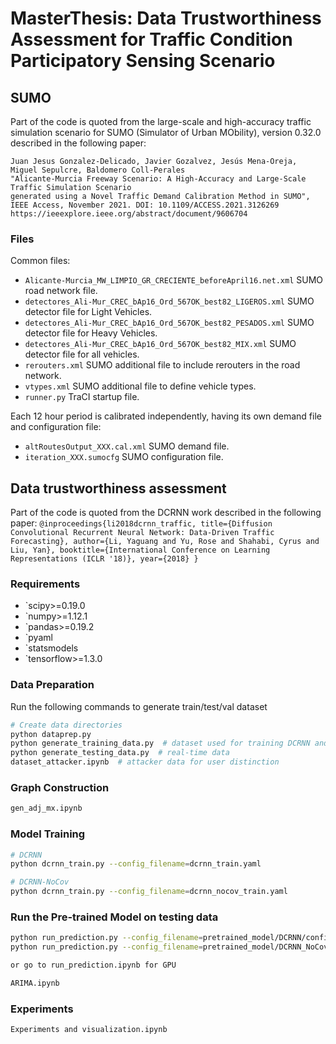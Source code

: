# MasterThesis: Data Trustworthiness Assessment for Traffic Condition Participatory Sensing Scenario  

## SUMO  
Part of the code is quoted from the large-scale and high-accuracy traffic simulation scenario for SUMO (Simulator of Urban MObility), version 0.32.0 described in the following paper:

    Juan Jesus Gonzalez-Delicado, Javier Gozalvez, Jesús Mena-Oreja, Miguel Sepulcre, Baldomero Coll-Perales
    "Alicante-Murcia Freeway Scenario: A High-Accuracy and Large-Scale  Traffic Simulation Scenario 
    generated using a Novel Traffic Demand Calibration Method in SUMO",
    IEEE Access, November 2021. DOI: 10.1109/ACCESS.2021.3126269
    https://ieeexplore.ieee.org/abstract/document/9606704
    
### Files
Common files:
* `Alicante-Murcia_MW_LIMPIO_GR_CRECIENTE_beforeApril16.net.xml` SUMO road network file.
* `detectores_Ali-Mur_CREC_bAp16_Ord_567OK_best82_LIGEROS.xml` SUMO detector file for Light Vehicles.
* `detectores_Ali-Mur_CREC_bAp16_Ord_567OK_best82_PESADOS.xml` SUMO detector file for Heavy Vehicles.
* `detectores_Ali-Mur_CREC_bAp16_Ord_567OK_best82_MIX.xml` SUMO detector file for all vehicles.
* `rerouters.xml` SUMO additional file to include rerouters in the road network.
* `vtypes.xml` SUMO additional file to define vehicle types.
* `runner.py` TraCI startup file.

Each 12 hour period is calibrated independently, having its own demand file and configuration file:
* `altRoutesOutput_XXX.cal.xml` SUMO demand file.
* `iteration_XXX.sumocfg` SUMO configuration file.
    
    
    
## Data trustworthiness assessment  

Part of the code is quoted from the DCRNN work described in the following paper:
    ```
    @inproceedings{li2018dcrnn_traffic,
      title={Diffusion Convolutional Recurrent Neural Network: Data-Driven Traffic Forecasting},
      author={Li, Yaguang and Yu, Rose and Shahabi, Cyrus and Liu, Yan},
      booktitle={International Conference on Learning Representations (ICLR '18)},
      year={2018}
    }
    ```
    
### Requirements
* `scipy>=0.19.0
* `numpy>=1.12.1
* `pandas>=0.19.2
* `pyaml
* `statsmodels
* `tensorflow>=1.3.0

### Data Preparation
Run the following commands to generate train/test/val dataset
```bash
# Create data directories
python dataprep.py
python generate_training_data.py  # dataset used for training DCRNN and DCRNN-NoCov
python generate_testing_data.py  # real-time data  
dataset_attacker.ipynb  # attacker data for user distinction
```

### Graph Construction
```bash
gen_adj_mx.ipynb
```

### Model Training 
```bash
# DCRNN
python dcrnn_train.py --config_filename=dcrnn_train.yaml

# DCRNN-NoCov
python dcrnn_train.py --config_filename=dcrnn_nocov_train.yaml
```

### Run the Pre-trained Model on testing data
```bash
python run_prediction.py --config_filename=pretrained_model/DCRNN/config_23.yaml
python run_prediction.py --config_filename=pretrained_model/DCRNN_NoCov/config_11.yaml

or go to run_prediction.ipynb for GPU

ARIMA.ipynb
```

### Experiments
```bash
Experiments and visualization.ipynb
```
